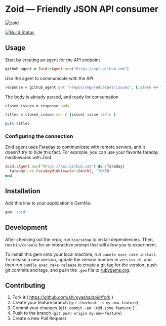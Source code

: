 # Zoid &mdash; Friendly JSON API consumer

![zoid](http://pre12.deviantart.net/81ba/th/pre/f/2013/022/e/1/why_not_zoidberg___by_claustrophobias-d5sbjw8.png)

[![Build Status](https://semaphoreci.com/api/v1/projects/3b10a258-56ac-4e32-8a02-01710a2b817c/468022/badge.svg)](https://semaphoreci.com/shiroyasha/zoid)

## Usage

Start by creating an agent for the API endpoint

``` rb
github_agent = Zoid::Agent.new("https://api.github.com")
```

Use the agent to communicate with the API

``` rb
response = github_agent.get "/repos/vmg/redcarpet/issues", {:state => "closed"}
```

The body is already parsed, and ready for consumation

``` rb
closed_issues = response.body

titles = closed_issues.map { |issue| issue.title }

puts titles
```

### Configuring the connection

Zoid agent uses Faraday to communicate with remote servers,
and it doesn't try to hide this fact. For example, you
can use your favorite faraday middlewares with Zoid

``` rb
Zoid::Agent.new("https://api.github.com") do |faraday|
  faraday.use FaradayMiddleware::OAuth2, 'TOKEN'
end
```

## Installation

Add this line to your application's Gemfile:

``` rb
gem 'zoid'
```

## Development

After checking out the repo, run `bin/setup` to install dependencies. Then, run `bin/console` for an interactive prompt that will allow you to experiment.

To install this gem onto your local machine, run `bundle exec rake install`. To release a new version, update the version number in `version.rb`, and then run `bundle exec rake release` to create a git tag for the version, push git commits and tags, and push the `.gem` file to [rubygems.org](https://rubygems.org).

## Contributing

1. Fork it ( https://github.com/shiroyasha/zoid/fork )
2. Create your feature branch (`git checkout -b my-new-feature`)
3. Commit your changes (`git commit -am 'Add some feature'`)
4. Push to the branch (`git push origin my-new-feature`)
5. Create a new Pull Request
